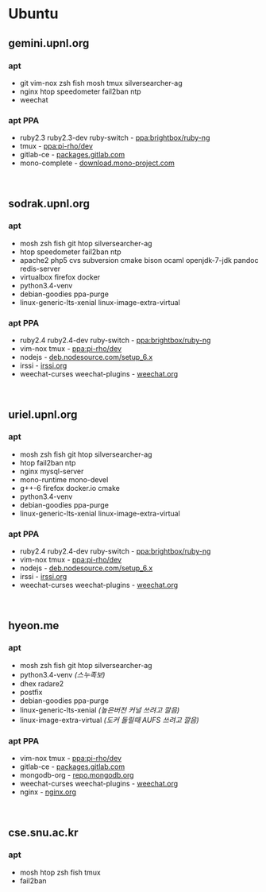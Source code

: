 Ubuntu
========

gemini.upnl.org
--------
### apt
- git vim-nox zsh fish mosh tmux silversearcher-ag
- nginx htop speedometer fail2ban ntp
- weechat

### apt PPA
- ruby2.3 ruby2.3-dev ruby-switch - [ppa:brightbox/ruby-ng](https://launchpad.net/~brightbox/+archive/ubuntu/ruby-ng)
- tmux                            - [ppa:pi-rho/dev](https://launchpad.net/~pi-rho/+archive/ubuntu/dev)
- gitlab-ce                       - [packages.gitlab.com](https://about.gitlab.com/downloads/#ubuntu1404)
- mono-complete                   - [download.mono-project.com](http://www.mono-project.com/docs/getting-started/install/linux/)

<br>

sodrak.upnl.org
--------
### apt
- mosh zsh fish git htop silversearcher-ag
- htop speedometer fail2ban ntp
- apache2 php5 cvs subversion cmake bison ocaml openjdk-7-jdk pandoc redis-server
- virtualbox firefox docker
- python3.4-venv
- debian-goodies ppa-purge
- linux-generic-lts-xenial linux-image-extra-virtual

### apt PPA
- ruby2.4 ruby2.4-dev ruby-switch - [ppa:brightbox/ruby-ng](https://launchpad.net/~brightbox/+archive/ubuntu/ruby-ng)
- vim-nox tmux                    - [ppa:pi-rho/dev](https://launchpad.net/~pi-rho/+archive/ubuntu/dev)
- nodejs                          - [deb.nodesource.com/setup_6.x](https://nodejs.org/en/download/package-manager/#debian-and-ubuntu-based-linux-distributions)
- irssi                           - [irssi.org](https://irssi.org/download/)
- weechat-curses weechat-plugins  - [weechat.org](https://weechat.org/download/debian/#instructions)

<br>

uriel.upnl.org
--------
### apt
- mosh zsh fish git htop silversearcher-ag
- htop fail2ban ntp
- nginx mysql-server
- mono-runtime mono-devel
- g++-6 firefox docker.io cmake
- python3.4-venv
- debian-goodies ppa-purge
- linux-generic-lts-xenial linux-image-extra-virtual

### apt PPA
- ruby2.4 ruby2.4-dev ruby-switch - [ppa:brightbox/ruby-ng](https://launchpad.net/~brightbox/+archive/ubuntu/ruby-ng)
- vim-nox tmux                    - [ppa:pi-rho/dev](https://launchpad.net/~pi-rho/+archive/ubuntu/dev)
- nodejs                          - [deb.nodesource.com/setup_6.x](https://nodejs.org/en/download/package-manager/#debian-and-ubuntu-based-linux-distributions)
- irssi                           - [irssi.org](https://irssi.org/download/)
- weechat-curses weechat-plugins  - [weechat.org](https://weechat.org/download/debian/#instructions)

<br>

hyeon.me
--------
### apt
- mosh zsh fish git htop silversearcher-ag
- python3.4-venv *(스누족보)*
- dhex radare2
- postfix
- debian-goodies ppa-purge
- linux-generic-lts-xenial *(높은버전 커널 쓰려고 깔음)*
- linux-image-extra-virtual *(도커 돌릴때 AUFS 쓰려고 깔음)*

### apt PPA
- vim-nox tmux                   - [ppa:pi-rho/dev](https://launchpad.net/~pi-rho/+archive/ubuntu/dev)
- gitlab-ce                      - [packages.gitlab.com](https://about.gitlab.com/downloads/#ubuntu1404)
- mongodb-org                    - [repo.mongodb.org](https://docs.mongodb.com/master/tutorial/install-mongodb-on-ubuntu/)
- weechat-curses weechat-plugins - [weechat.org](https://weechat.org/download/debian/#instructions)
- nginx                          - [nginx.org](https://www.nginx.com/resources/wiki/start/topics/tutorials/install/)

<br>

cse.snu.ac.kr
--------
### apt
- mosh htop zsh fish tmux
- fail2ban
